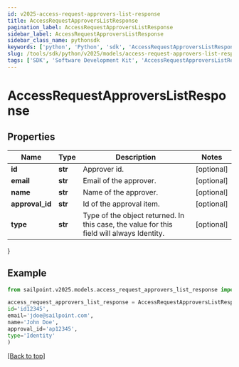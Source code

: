 ```yaml
---
id: v2025-access-request-approvers-list-response
title: AccessRequestApproversListResponse
pagination_label: AccessRequestApproversListResponse
sidebar_label: AccessRequestApproversListResponse
sidebar_class_name: pythonsdk
keywords: ['python', 'Python', 'sdk', 'AccessRequestApproversListResponse', 'V2025AccessRequestApproversListResponse'] 
slug: /tools/sdk/python/v2025/models/access-request-approvers-list-response
tags: ['SDK', 'Software Development Kit', 'AccessRequestApproversListResponse', 'V2025AccessRequestApproversListResponse']
---
```


# AccessRequestApproversListResponse


## Properties

Name | Type | Description | Notes
------------ | ------------- | ------------- | -------------
**id** | **str** | Approver id. | [optional] 
**email** | **str** | Email of the approver. | [optional] 
**name** | **str** | Name of the approver. | [optional] 
**approval_id** | **str** | Id of the approval item. | [optional] 
**type** | **str** | Type of the object returned. In this case, the value for this field will always Identity. | [optional] 
}

## Example

```python
from sailpoint.v2025.models.access_request_approvers_list_response import AccessRequestApproversListResponse

access_request_approvers_list_response = AccessRequestApproversListResponse(
id='id12345',
email='jdoe@sailpoint.com',
name='John Doe',
approval_id='ap12345',
type='Identity'
)

```
[[Back to top]](#) 

